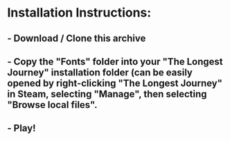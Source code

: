 # Installation Instructions:
## - Download / Clone this archive
## - Copy the "Fonts" folder into your "The Longest Journey" installation folder (can be easily opened by right-clicking "The Longest Journey" in Steam, selecting "Manage", then selecting "Browse local files".
## - Play!
